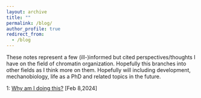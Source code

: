 ```yaml
---
layout: archive
title: ""
permalink: /blog/
author_profile: true
redirect_from:
  - /blog
---
```


These notes represent a few (ill-)informed but cited perspectives/thoughts I have on the field of chromatin organization. Hopefully this branches into other fields as I think more on them. Hopefully will including development, mechanobiology, life as a PhD and related topics in the future.

1: [Why am I doing this?](/_pages/blog1.md) [Feb 8,2024]
